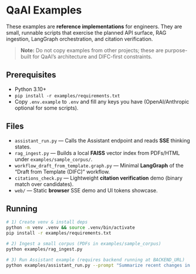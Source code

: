 # QaAI Examples

These examples are **reference implementations** for engineers. They are small, runnable scripts that exercise the planned API surface, RAG ingestion, LangGraph orchestration, and citation verification.

> **Note:** Do not copy examples from other projects; these are purpose-built for QaAI’s architecture and DIFC-first constraints.

## Prerequisites

- Python 3.10+
- `pip install -r examples/requirements.txt`
- Copy `.env.example` to `.env` and fill any keys you have (OpenAI/Anthropic optional for some scripts).

## Files

- `assistant_run.py` — Calls the Assistant endpoint and reads **SSE** thinking states.
- `rag_ingest.py` — Builds a local **FAISS** vector index from PDFs/HTML under `examples/sample_corpus/`.
- `workflow_draft_from_template.graph.py` — Minimal **LangGraph** of the “Draft from Template (DIFC)” workflow.
- `citations_check.py` — Lightweight **citation verification** demo (binary match over candidates).
- `web/` — Static **browser** SSE demo and UI tokens showcase.

## Running

```bash
# 1) Create venv & install deps
python -m venv .venv && source .venv/bin/activate
pip install -r examples/requirements.txt

# 2) Ingest a small corpus (PDFs in examples/sample_corpus)
python examples/rag_ingest.py

# 3) Run Assistant example (requires backend running at BACKEND_URL)
python examples/assistant_run.py --prompt "Summarize recent changes in DIFC Data Protection Law with citations"
